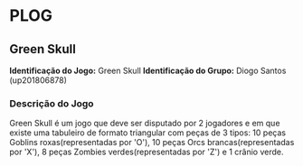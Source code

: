 # PLOG

## Green Skull

**Identificação do Jogo:** Green Skull
**Identificação do Grupo:** Diogo Santos (up201806878)

### Descrição do Jogo

Green Skull é um jogo que deve ser disputado por 2 jogadores e em que existe uma tabuleiro de formato triangular com peças de 3 tipos: 10 peças Goblins roxas(representadas por 'O'), 10 peças Orcs brancas(representadas por 'X'), 8 peças Zombies verdes(representadas por 'Z') e 1 crânio verde.




